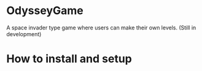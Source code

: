 # OdysseyGame
A space invader type game where users can make their own levels. (Still in development)

<h1>How to install and setup</h1?
